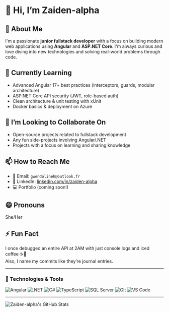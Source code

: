 # 👋 Hi, I’m Zaiden-alpha

## 👀 About Me
I'm a passionate **junior fullstack developer** with a focus on building modern web applications using **Angular** and **ASP.NET Core**. I'm always curious and love diving into new technologies and solving real-world problems through code.

## 🌱 Currently Learning
- Advanced Angular 17+ best practices (interceptors, guards, modular architecture)
- ASP.NET Core API security (JWT, role-based auth)
- Clean architecture & unit testing with xUnit
- Docker basics & deployment on Azure

## 💞️ I’m Looking to Collaborate On
- Open-source projects related to fullstack development
- Any fun side-projects involving Angular/.NET
- Projects with a focus on learning and sharing knowledge

## 📫 How to Reach Me
- 📧 Email: `gwendolineh@outlook.fr`
- 💼 LinkedIn: [linkedin.com/in/zaiden-alpha](https://www.linkedin.com/in/zaiden-alpha)
- 💻 Portfolio (coming soon!)

## 😄 Pronouns
She/Her 

## ⚡ Fun Fact
I once debugged an entire API at 2AM with just console logs and iced coffee ☕🐛  
Also, I name my commits like they’re journal entries.

---

### 🔧 Technologies & Tools

![Angular](https://img.shields.io/badge/-Angular-red?style=flat-square&logo=angular)
![.NET](https://img.shields.io/badge/-.NET-blueviolet?style=flat-square&logo=dotnet)
![C#](https://img.shields.io/badge/-C%23-239120?style=flat-square&logo=c-sharp)
![TypeScript](https://img.shields.io/badge/-TypeScript-007ACC?style=flat-square&logo=typescript)
![SQL Server](https://img.shields.io/badge/-SQL%20Server-CC2927?style=flat-square&logo=microsoft-sql-server)
![Git](https://img.shields.io/badge/-Git-F05032?style=flat-square&logo=git)
![VS Code](https://img.shields.io/badge/-VS%20Code-007ACC?style=flat-square&logo=visual-studio-code)

---

<!-- Optional GitHub Stats -->
![Zaiden-alpha's GitHub Stats](https://github-readme-stats.vercel.app/api?username=Zaiden-alpha&show_icons=true&theme=radical)


